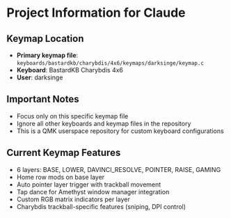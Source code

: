# Project Information for Claude

## Keymap Location
- **Primary keymap file**: `keyboards/bastardkb/charybdis/4x6/keymaps/darksinge/keymap.c`
- **Keyboard**: BastardKB Charybdis 4x6
- **User**: darksinge

## Important Notes
- Focus only on this specific keymap file
- Ignore all other keyboards and keymap files in the repository
- This is a QMK userspace repository for custom keyboard configurations

## Current Keymap Features
- 6 layers: BASE, LOWER, DAVINCI_RESOLVE, POINTER, RAISE, GAMING
- Home row mods on base layer
- Auto pointer layer trigger with trackball movement
- Tap dance for Amethyst window manager integration
- Custom RGB matrix indicators per layer
- Charybdis trackball-specific features (sniping, DPI control)